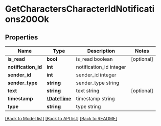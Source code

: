 # GetCharactersCharacterIdNotifications200Ok

## Properties
Name | Type | Description | Notes
------------ | ------------- | ------------- | -------------
**is_read** | **bool** | is_read boolean | [optional] 
**notification_id** | **int** | notification_id integer | 
**sender_id** | **int** | sender_id integer | 
**sender_type** | **string** | sender_type string | 
**text** | **string** | text string | [optional] 
**timestamp** | [**\DateTime**](\DateTime.md) | timestamp string | 
**type** | **string** | type string | 

[[Back to Model list]](../../README.md#documentation-for-models) [[Back to API list]](../../README.md#documentation-for-api-endpoints) [[Back to README]](../../README.md)

